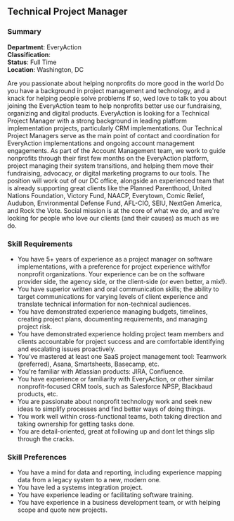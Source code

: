 ## Technical Project Manager
### Summary
**Department**: EveryAction<br>
**Classification**: <br>
**Status**: Full Time<br>
**Location**: Washington, DC<br>


Are you passionate about helping nonprofits do more good in the world Do you have a background in project management and technology, and a knack for helping people solve problems
If so, wed love to talk to you about joining the EveryAction team  to help nonprofits better use our fundraising, organizing and digital products.
EveryAction is looking for a Technical Project Manager with a strong background in leading platform implementation projects, particularly CRM implementations. Our Technical Project Managers serve as the main point of contact and coordination for EveryAction implementations and ongoing account management engagements. As part of the Account Management team, we work to guide nonprofits through their first few months on the EveryAction platform, project managing their system transitions, and helping them move their fundraising, advocacy, or digital marketing programs to our tools. 
The position will work out of our DC office, alongside an experienced team that is already supporting great clients like the Planned Parenthood, United Nations Foundation, Victory Fund, NAACP, Everytown, Comic Relief, Audubon, Environmental Defense Fund, AFL-CIO, SEIU, NextGen America, and Rock the Vote.
Social mission is at the core of what we do, and we're looking for people who love our clients (and their causes) as much as we do.

### Skill Requirements

- You have 5+ years of experience as a project manager on software implementations, with a preference for project experience with/for nonprofit organizations. Your experience can be on the software provider side, the agency side, or the client-side (or even better, a mix!).
- You have superior written and oral communication skills; the ability to target communications for varying levels of client experience and translate technical information for non-technical audiences.
- You have demonstrated experience managing budgets, timelines, creating project plans, documenting requirements, and managing project risk.
- You have demonstrated experience holding project team members and clients accountable for project success and are comfortable identifying and escalating issues proactively.
- You've mastered at least one SaaS project management tool: Teamwork (preferred), Asana, Smartsheets, Basecamp, etc.
- You're familiar with Atlassian products: JIRA, Confluence.
- You have experience or familiarity with EveryAction, or other similar nonprofit-focused CRM tools, such as Salesforce NPSP, Blackbaud products, etc.
- You are passionate about nonprofit technology work and seek new ideas to simplify processes and find better ways of doing things.
- You work well within cross-functional teams, both taking direction and taking ownership for getting tasks done.
- You are detail-oriented, great at following up and dont let things slip through the cracks.

### Skill Preferences

- You have a mind for data and reporting, including experience mapping data from a legacy system to a new, modern one.
- You have led a systems integration project.
- You have experience leading or facilitating software training.
- You have experience in a business development team, or with helping scope and quote new projects.
